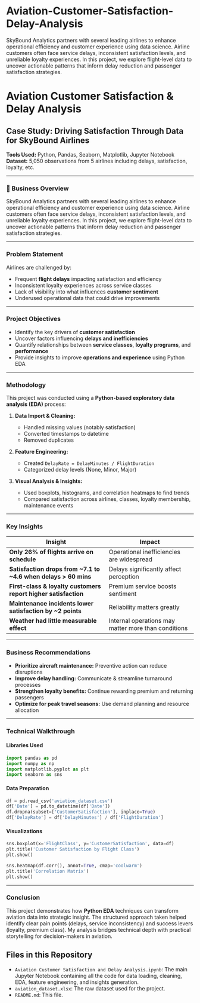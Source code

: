 # Aviation-Customer-Satisfaction-Delay-Analysis
SkyBound Analytics partners with several leading airlines to enhance operational efficiency and customer experience using data science. Airline customers often face service delays, inconsistent satisfaction levels, and unreliable loyalty experiences. In this project, we explore flight-level data to uncover actionable patterns that inform delay reduction and passenger satisfaction strategies.


# Aviation Customer Satisfaction & Delay Analysis

## Case Study: Driving Satisfaction Through Data for SkyBound Airlines

**Tools Used:** Python, Pandas, Seaborn, Matplotlib, Jupyter Notebook\
**Dataset:** 5,050 observations from 5 airlines including delays, satisfaction, loyalty, etc.

---

### 🏨 Business Overview

SkyBound Analytics partners with several leading airlines to enhance operational efficiency and customer experience using data science. Airline customers often face service delays, inconsistent satisfaction levels, and unreliable loyalty experiences. In this project, we explore flight-level data to uncover actionable patterns that inform delay reduction and passenger satisfaction strategies.

---

### Problem Statement

Airlines are challenged by:

- Frequent **flight delays** impacting satisfaction and efficiency
- Inconsistent loyalty experiences across service classes
- Lack of visibility into what influences **customer sentiment**
- Underused operational data that could drive improvements

---

### Project Objectives

- Identify the key drivers of **customer satisfaction**
- Uncover factors influencing **delays and inefficiencies**
- Quantify relationships between **service classes**, **loyalty programs**, and **performance**
- Provide insights to improve **operations and experience** using Python EDA

---

###  Methodology

This project was conducted using a **Python-based exploratory data analysis (EDA)** process:

1. **Data Import & Cleaning:**

   - Handled missing values (notably satisfaction)
   - Converted timestamps to datetime
   - Removed duplicates

2. **Feature Engineering:**

   - Created `DelayRate = DelayMinutes / FlightDuration`
   - Categorized delay levels (None, Minor, Major)

3. **Visual Analysis & Insights:**

   - Used boxplots, histograms, and correlation heatmaps to find trends
   - Compared satisfaction across airlines, classes, loyalty membership, maintenance events

---

###  Key Insights

| Insight                                                          | Impact                                              |
| ---------------------------------------------------------------- | --------------------------------------------------- |
| **Only 26% of flights arrive on schedule**                       | Operational inefficiencies are widespread           |
| **Satisfaction drops from \~7.1 to \~4.6 when delays > 60 mins** | Delays significantly affect perception              |
| **First-class & loyalty customers report higher satisfaction**   | Premium service boosts sentiment                    |
| **Maintenance incidents lower satisfaction by \~2 points**       | Reliability matters greatly                         |
| **Weather had little measurable effect**                         | Internal operations may matter more than conditions |

---

###  Business Recommendations

- **Prioritize aircraft maintenance:** Preventive action can reduce disruptions
- **Improve delay handling:** Communicate & streamline turnaround processes
- **Strengthen loyalty benefits:** Continue rewarding premium and returning passengers
- **Optimize for peak travel seasons:** Use demand planning and resource allocation

---

###  Technical Walkthrough

#### Libraries Used

```python
import pandas as pd
import numpy as np
import matplotlib.pyplot as plt
import seaborn as sns
```

#### Data Preparation

```python
df = pd.read_csv('aviation_dataset.csv')
df['Date'] = pd.to_datetime(df['Date'])
df.dropna(subset=['CustomerSatisfaction'], inplace=True)
df['DelayRate'] = df['DelayMinutes'] / df['FlightDuration']
```

#### Visualizations

```python
sns.boxplot(x='FlightClass', y='CustomerSatisfaction', data=df)
plt.title('Customer Satisfaction by Flight Class')
plt.show()
```

```python
sns.heatmap(df.corr(), annot=True, cmap='coolwarm')
plt.title('Correlation Matrix')
plt.show()
```

---

###  Conclusion

This project demonstrates how **Python EDA** techniques can transform aviation data into strategic insight. The structured approach taken helped identify clear pain points (delays, service inconsistency) and success levers (loyalty, premium class). My analysis bridges technical depth with practical storytelling for decision-makers in aviation.

## Files in this Repository

-   `Aviation Customer Satisfaction and Delay Analysis.ipynb`: The main Jupyter Notebook containing all the code for data loading, cleaning, EDA, feature engineering, and insights generation.
-   `aviation_dataset.xlsx`: The raw dataset used for the project. 
-   `README.md`: This file.
